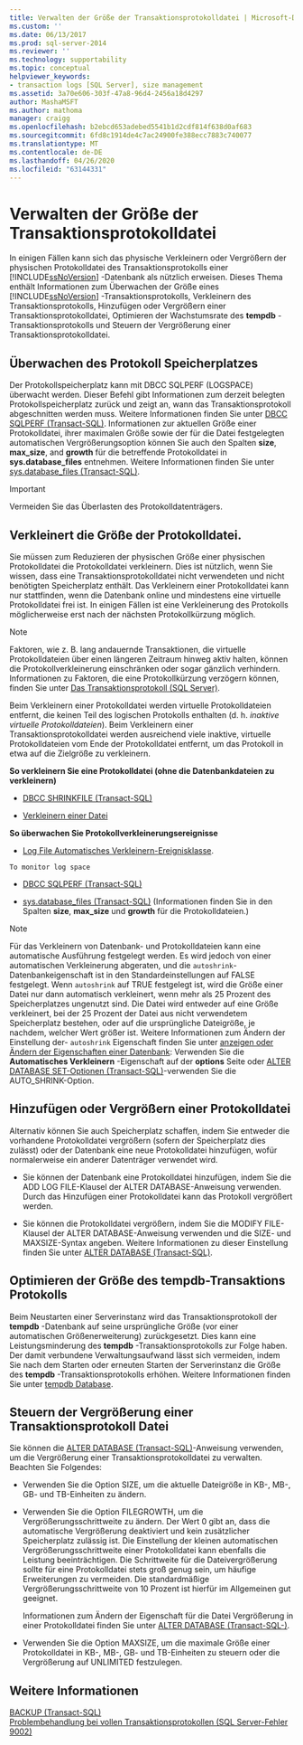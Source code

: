 ```yaml
---
title: Verwalten der Größe der Transaktionsprotokolldatei | Microsoft-Dokumentation
ms.custom: ''
ms.date: 06/13/2017
ms.prod: sql-server-2014
ms.reviewer: ''
ms.technology: supportability
ms.topic: conceptual
helpviewer_keywords:
- transaction logs [SQL Server], size management
ms.assetid: 3a70e606-303f-47a8-96d4-2456a18d4297
author: MashaMSFT
ms.author: mathoma
manager: craigg
ms.openlocfilehash: b2ebcd653adebed5541b1d2cdf814f638d0af683
ms.sourcegitcommit: 6fd8c1914de4c7ac24900fe388ecc7883c740077
ms.translationtype: MT
ms.contentlocale: de-DE
ms.lasthandoff: 04/26/2020
ms.locfileid: "63144331"
---
```

# <a name="manage-the-size-of-the-transaction-log-file"></a>Verwalten der Größe der Transaktionsprotokolldatei
  In einigen Fällen kann sich das physische Verkleinern oder Vergrößern der physischen Protokolldatei des Transaktionsprotokolls einer [!INCLUDE[ssNoVersion](../../includes/ssnoversion-md.md)] -Datenbank als nützlich erweisen. Dieses Thema enthält Informationen zum Überwachen der Größe eines [!INCLUDE[ssNoVersion](../../includes/ssnoversion-md.md)] -Transaktionsprotokolls, Verkleinern des Transaktionsprotokolls, Hinzufügen oder Vergrößern einer Transaktionsprotokolldatei, Optimieren der Wachstumsrate des **tempdb** -Transaktionsprotokolls und Steuern der Vergrößerung einer Transaktionsprotokolldatei.  
  
  
##  <a name="monitor-log-space-use"></a><a name="MonitorSpaceUse"></a>Überwachen des Protokoll Speicherplatzes  
 Der Protokollspeicherplatz kann mit DBCC SQLPERF (LOGSPACE) überwacht werden. Dieser Befehl gibt Informationen zum derzeit belegten Protokollspeicherplatz zurück und zeigt an, wann das Transaktionsprotokoll abgeschnitten werden muss. Weitere Informationen finden Sie unter [DBCC SQLPERF &#40;Transact-SQL&#41;](/sql/t-sql/database-console-commands/dbcc-sqlperf-transact-sql). Informationen zur aktuellen Größe einer Protokolldatei, ihrer maximalen Größe sowie der für die Datei festgelegten automatischen Vergrößerungsoption können Sie auch den Spalten **size**, **max_size**, and **growth** für die betreffende Protokolldatei in **sys.database_files** entnehmen. Weitere Informationen finden Sie unter [sys.database_files &#40;Transact-SQL&#41;](/sql/relational-databases/system-catalog-views/sys-database-files-transact-sql).  
  
> [!IMPORTANT]  
>  Vermeiden Sie das Überlasten des Protokolldatenträgers.  
  
  
##  <a name="shrink-the-size-of-the-log-file"></a><a name="ShrinkSize"></a>Verkleinert die Größe der Protokolldatei.  
 Sie müssen zum Reduzieren der physischen Größe einer physischen Protokolldatei die Protokolldatei verkleinern. Dies ist nützlich, wenn Sie wissen, dass eine Transaktionsprotokolldatei nicht verwendeten und nicht benötigten Speicherplatz enthält. Das Verkleinern einer Protokolldatei kann nur stattfinden, wenn die Datenbank online und mindestens eine virtuelle Protokolldatei frei ist. In einigen Fällen ist eine Verkleinerung des Protokolls möglicherweise erst nach der nächsten Protokollkürzung möglich.  
  
> [!NOTE]  
>  Faktoren, wie z. B. lang andauernde Transaktionen, die virtuelle Protokolldateien über einen längeren Zeitraum hinweg aktiv halten, können die Protokollverkleinerung einschränken oder sogar gänzlich verhindern. Informationen zu Faktoren, die eine Protokollkürzung verzögern können, finden Sie unter [Das Transaktionsprotokoll &#40;SQL Server&#41;](the-transaction-log-sql-server.md).  
  
 Beim Verkleinern einer Protokolldatei werden virtuelle Protokolldateien entfernt, die keinen Teil des logischen Protokolls enthalten (d. h. *inaktive virtuelle Protokolldateien*). Beim Verkleinern einer Transaktionsprotokolldatei werden ausreichend viele inaktive, virtuelle Protokolldateien vom Ende der Protokolldatei entfernt, um das Protokoll in etwa auf die Zielgröße zu verkleinern.  
  
 **So verkleinern Sie eine Protokolldatei (ohne die Datenbankdateien zu verkleinern)**  
  
-   [DBCC SHRINKFILE &#40;Transact-SQL&#41;](/sql/t-sql/database-console-commands/dbcc-shrinkfile-transact-sql)  
  
-   [Verkleinern einer Datei](../databases/shrink-a-file.md)  
  
 **So überwachen Sie Protokollverkleinerungsereignisse**  
  
-   [Log File Automatisches Verkleinern-Ereignisklasse](../event-classes/log-file-auto-shrink-event-class.md).  
  
 `To monitor log space`  
  
-   [DBCC SQLPERF &#40;Transact-SQL&#41;](/sql/t-sql/database-console-commands/dbcc-sqlperf-transact-sql)  
  
-   [sys.database_files &#40;Transact-SQL&#41;](/sql/relational-databases/system-catalog-views/sys-database-files-transact-sql) (Informationen finden Sie in den Spalten **size**, **max_size** und **growth** für die Protokolldateien.)  
  
> [!NOTE]  
>  Für das Verkleinern von Datenbank- und Protokolldateien kann eine automatische Ausführung festgelegt werden. Es wird jedoch von einer automatischen Verkleinerung abgeraten, und die `autoshrink`-Datenbankeigenschaft ist in den Standardeinstellungen auf FALSE festgelegt. Wenn `autoshrink` auf TRUE festgelegt ist, wird die Größe einer Datei nur dann automatisch verkleinert, wenn mehr als 25 Prozent des Speicherplatzes ungenutzt sind. Die Datei wird entweder auf eine Größe verkleinert, bei der 25 Prozent der Datei aus nicht verwendetem Speicherplatz bestehen, oder auf die ursprüngliche Dateigröße, je nachdem, welcher Wert größer ist. Weitere Informationen zum Ändern der Einstellung der- `autoshrink` Eigenschaft finden Sie unter [anzeigen oder Ändern der Eigenschaften einer Datenbank](../databases/view-or-change-the-properties-of-a-database.md): Verwenden Sie die **Automatisches Verkleinern** -Eigenschaft auf der **options** Seite oder [ALTER DATABASE SET-Optionen &#40;Transact-SQL&#41;](/sql/t-sql/statements/alter-database-transact-sql-set-options)-verwenden Sie die AUTO_SHRINK-Option.  
  
  
##  <a name="add-or-enlarge-a-log-file"></a><a name="AddOrEnlarge"></a>Hinzufügen oder Vergrößern einer Protokolldatei  
 Alternativ können Sie auch Speicherplatz schaffen, indem Sie entweder die vorhandene Protokolldatei vergrößern (sofern der Speicherplatz dies zulässt) oder der Datenbank eine neue Protokolldatei hinzufügen, wofür normalerweise ein anderer Datenträger verwendet wird.  
  
-   Sie können der Datenbank eine Protokolldatei hinzufügen, indem Sie die ADD LOG FILE-Klausel der ALTER DATABASE-Anweisung verwenden. Durch das Hinzufügen einer Protokolldatei kann das Protokoll vergrößert werden.  
  
-   Sie können die Protokolldatei vergrößern, indem Sie die MODIFY FILE-Klausel der ALTER DATABASE-Anweisung verwenden und die SIZE- und MAXSIZE-Syntax angeben. Weitere Informationen zu dieser Einstellung finden Sie unter [ALTER DATABASE &#40;Transact-SQL&#41;](/sql/t-sql/statements/alter-database-transact-sql).  
  
  
##  <a name="optimize-the-size-of-the-tempdb-transaction-log"></a><a name="tempdbOptimize"></a>Optimieren der Größe des tempdb-Transaktions Protokolls  
 Beim Neustarten einer Serverinstanz wird das Transaktionsprotokoll der **tempdb** -Datenbank auf seine ursprüngliche Größe (vor einer automatischen Größenerweiterung) zurückgesetzt. Dies kann eine Leistungsminderung des **tempdb** -Transaktionsprotokolls zur Folge haben. Der damit verbundene Verwaltungsaufwand lässt sich vermeiden, indem Sie nach dem Starten oder erneuten Starten der Serverinstanz die Größe des **tempdb** -Transaktionsprotokolls erhöhen. Weitere Informationen finden Sie unter [tempdb Database](../databases/tempdb-database.md).  
  
  
##  <a name="control-the-growth-of-a-transaction-log-file"></a><a name="ControlGrowth"></a>Steuern der Vergrößerung einer Transaktionsprotokoll Datei  
 Sie können die [ALTER DATABASE &#40;Transact-SQL&#41;](/sql/t-sql/statements/alter-database-transact-sql)-Anweisung verwenden, um die Vergrößerung einer Transaktionsprotokolldatei zu verwalten. Beachten Sie Folgendes:  
  
-   Verwenden Sie die Option SIZE, um die aktuelle Dateigröße in KB-, MB-, GB- und TB-Einheiten zu ändern.  
  
-   Verwenden Sie die Option FILEGROWTH, um die Vergrößerungsschrittweite zu ändern. Der Wert 0 gibt an, dass die automatische Vergrößerung deaktiviert und kein zusätzlicher Speicherplatz zulässig ist. Die Einstellung der kleinen automatischen Vergrößerungsschrittweite einer Protokolldatei kann ebenfalls die Leistung beeinträchtigen. Die Schrittweite für die Dateivergrößerung sollte für eine Protokolldatei stets groß genug sein, um häufige Erweiterungen zu vermeiden. Die standardmäßige Vergrößerungsschrittweite von 10 Prozent ist hierfür im Allgemeinen gut geeignet.  
  
     Informationen zum Ändern der Eigenschaft für die Datei Vergrößerung in einer Protokolldatei finden Sie unter [ALTER DATABASE &#40;Transact-SQL-&#41;](/sql/t-sql/statements/alter-database-transact-sql).  
  
-   Verwenden Sie die Option MAXSIZE, um die maximale Größe einer Protokolldatei in KB-, MB-, GB- und TB-Einheiten zu steuern oder die Vergrößerung auf UNLIMITED festzulegen.  
  
  
## <a name="see-also"></a>Weitere Informationen  
 [BACKUP &#40;Transact-SQL&#41;](/sql/t-sql/statements/backup-transact-sql)   
 [Problembehandlung bei vollen Transaktionsprotokollen &#40;SQL Server-Fehler 9002&#41;](troubleshoot-a-full-transaction-log-sql-server-error-9002.md)  
  
  
